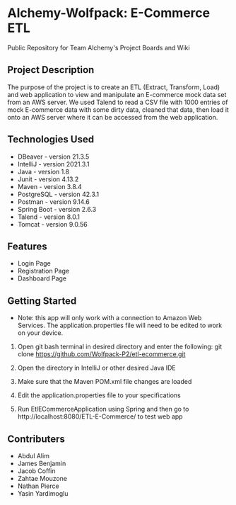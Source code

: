 # Alchemy-Wolfpack: E-Commerce ETL

Public Repository for Team Alchemy's Project Boards and Wiki

## Project Description

The purpose of the project is to create an ETL (Extract, Transform, Load) and web application to view and manipulate an E-commerce mock data set from an AWS server. We used Talend to read a CSV file with 1000 entries of mock E-commerce data with some dirty data, cleaned that data, then load it onto an AWS server where it can be accessed from the web application.

## Technologies Used

* DBeaver - version 21.3.5
* IntelliJ - version 2021.3.1
* Java - version 1.8
* Junit - version 4.13.2
* Maven - version 3.8.4
* PostgreSQL - version 42.3.1
* Postman - version 9.14.6
* Spring Boot - version 2.6.3
* Talend - version 8.0.1
* Tomcat - version 9.0.56

## Features

* Login Page
* Registration Page
* Dashboard Page

## Getting Started

* Note: this app will only work with a connection to Amazon Web Services. The application.properties file will need to be edited to work on your device.

1. Open git bash terminal in desired directory and enter the following: 
    git clone https://github.com/Wolfpack-P2/etl-ecommerce.git

2. Open the directory in IntelliJ or other desired Java IDE

3. Make sure that the Maven POM.xml file changes are loaded

4. Edit the application.properties file to your specifications

5. Run EtlECommerceApplication using Spring and then go to http://localhost:8080/ETL-E-Commerce/ to test web app


## Contributers

* Abdul Alim
* James Benjamin
* Jacob Coffin
* Zahtae Mouzone
* Nathan Pierce
* Yasin Yardimoglu
